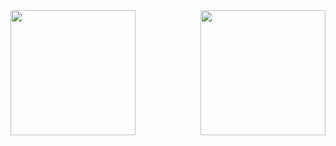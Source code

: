 <div style="display: flex; flex-direction: row; justify-content: space-between">
  <a>
    <img style="height: 200px" src="https://github-readme-stats.vercel.app/api?username=cmalagacode&show_icons=true&theme=tokyonight" />
  </a>
  <a>
    <img style="height: 200px" src="https://github-readme-stats.vercel.app/api/top-langs/?username=cmalagacode&theme=tokyonight" />
  </a>
</div>

